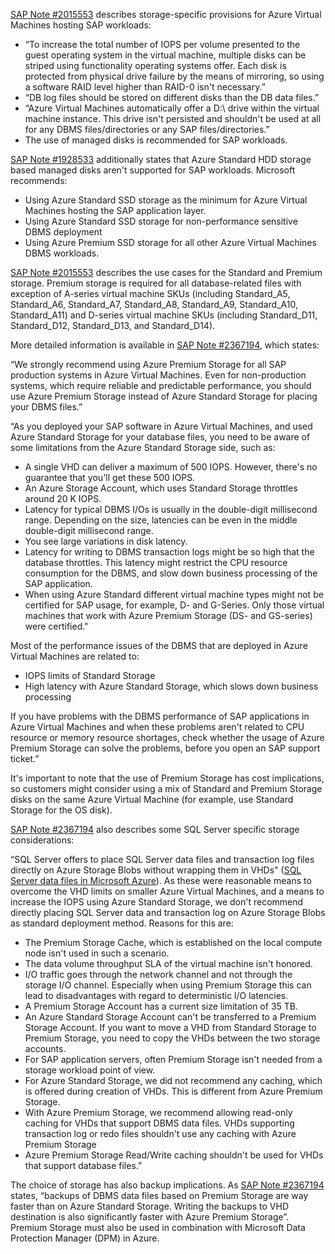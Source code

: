 [SAP Note \#2015553](https://me.sap.com/notes/2015553) describes storage-specific provisions for Azure Virtual Machines hosting SAP workloads:

- “To increase the total number of IOPS per volume presented to the guest operating system in the virtual machine, multiple disks can be striped using functionality operating systems offer. Each disk is protected from physical drive failure by the means of mirroring, so using a software RAID level higher than RAID-0 isn't necessary.”
- “DB log files should be stored on different disks than the DB data files.”
- “Azure Virtual Machines automatically offer a D:\\ drive within the virtual machine instance. This drive isn't persisted and shouldn't be used at all for any DBMS files/directories or any SAP files/directories.”
- The use of managed disks is recommended for SAP workloads.

[SAP Note \#1928533](https://me.sap.com/notes/1928533) additionally states that Azure Standard HDD storage based managed disks aren't supported for SAP workloads. Microsoft recommends:

- Using Azure Standard SSD storage as the minimum for Azure Virtual Machines hosting the SAP application layer.
- Using Azure Standard SSD storage for non-performance sensitive DBMS deployment
- Using Azure Premium SSD storage for all other Azure Virtual Machines DBMS workloads.

[SAP Note \#2015553](https://me.sap.com/notes/2015553) describes the use cases for the Standard and Premium storage. Premium storage is required for all database-related files with exception of A-series virtual machine SKUs (including Standard\_A5, Standard\_A6, Standard\_A7, Standard\_A8, Standard\_A9, Standard\_A10, Standard\_A11) and D-series virtual machine SKUs (including Standard\_D11, Standard\_D12, Standard\_D13, and Standard\_D14).

More detailed information is available in [SAP Note \#2367194](https://me.sap.com/notes/2367194), which states:

“We strongly recommend using Azure Premium Storage for all SAP production systems in Azure Virtual Machines. Even for non-production systems, which require reliable and predictable performance, you should use Azure Premium Storage instead of Azure Standard Storage for placing your DBMS files.”

“As you deployed your SAP software in Azure Virtual Machines, and used Azure Standard Storage for your database files, you need to be aware of some limitations from the Azure Standard Storage side, such as:

- A single VHD can deliver a maximum of 500 IOPS. However, there's no guarantee that you'll get these 500 IOPS.
- An Azure Storage Account, which uses Standard Storage throttles around 20 K IOPS.
- Latency for typical DBMS I/Os is usually in the double-digit millisecond range. Depending on the size, latencies can be even in the middle double-digit millisecond range.
- You see large variations in disk latency.
- Latency for writing to DBMS transaction logs might be so high that the database throttles. This latency might restrict the CPU resource consumption for the DBMS, and slow down business processing of the SAP application.
- When using Azure Standard different virtual machine types might not be certified for SAP usage, for example, D- and G-Series. Only those virtual machines that work with Azure Premium Storage (DS- and GS-series) were certified."

Most of the performance issues of the DBMS that are deployed in Azure Virtual Machines are related to:

- IOPS limits of Standard Storage
- High latency with Azure Standard Storage, which slows down business processing

If you have problems with the DBMS performance of SAP applications in Azure Virtual Machines and when these problems aren't related to CPU resource or memory resource shortages, check whether the usage of Azure Premium Storage can solve the problems, before you open an SAP support ticket.”

It's important to note that the use of Premium Storage has cost implications, so customers might consider using a mix of Standard and Premium Storage disks on the same Azure Virtual Machine (for example, use Standard Storage for the OS disk).

[SAP Note \#2367194](https://me.sap.com/notes/2367194) also describes some SQL Server specific storage considerations:

“SQL Server offers to place SQL Server data files and transaction log files directly on Azure Storage Blobs without wrapping them in VHDs" ([SQL Server data files in Microsoft Azure](/sql/relational-databases/databases/sql-server-data-files-in-microsoft-azure)). As these were reasonable means to overcome the VHD limits on smaller Azure Virtual Machines, and a means to increase the IOPS using Azure Standard Storage, we don't recommend directly placing SQL Server data and transaction log on Azure Storage Blobs as standard deployment method. Reasons for this are:

- The Premium Storage Cache, which is established on the local compute node isn't used in such a scenario.
- The data volume throughput SLA of the virtual machine isn't honored.
- I/O traffic goes through the network channel and not through the storage I/O channel. Especially when using Premium Storage this can lead to disadvantages with regard to deterministic l/O latencies.
- A Premium Storage Account has a current size limitation of 35 TB.
- An Azure Standard Storage Account can't be transferred to a Premium Storage Account. If you want to move a VHD from Standard Storage to Premium Storage, you need to copy the VHDs between the two storage accounts.
- For SAP application servers, often Premium Storage isn't needed from a storage workload point of view.
- For Azure Standard Storage, we did not recommend any caching, which is offered during creation of VHDs. This is different from Azure Premium Storage.
- With Azure Premium Storage, we recommend allowing read-only caching for VHDs that support DBMS data files. VHDs supporting transaction log or redo files shouldn't use any caching with Azure Premium Storage
- Azure Premium Storage Read/Write caching shouldn't be used for VHDs that support database files.”

The choice of storage has also backup implications. As [SAP Note \#2367194](https://me.sap.com/notes/2367194) states, “backups of DBMS data files based on Premium Storage are way faster than on Azure Standard Storage. Writing the backups to VHD destination is also significantly faster with Azure Premium Storage”. Premium Storage must also be used in combination with Microsoft Data Protection Manager (DPM) in Azure.
